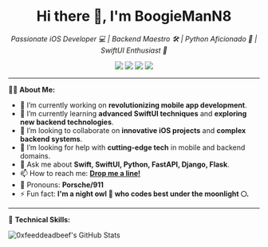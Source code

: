 <h1 align="center">Hi there 👋, I'm BoogieManN8</h1>

<p align="center">
  <em>
    Passionate iOS Developer 💻 | Backend Maestro 🛠️ | Python Aficionado 🐍 | SwiftUI Enthusiast 📱
  </em>
</p>

<p align="center">
  <img src="https://badges.pufler.dev/visits/BoogieManN8/BoogieManN8?style=flat-square&color=blue&logo=github">
  <img src="https://badges.pufler.dev/years/BoogieManN8?style=flat-square&color=success">
  <img src="https://badges.pufler.dev/repos/BoogieManN8?style=flat-square&color=yellow">
  <img src="https://badges.pufler.dev/commits/monthly/BoogieManN8?style=flat-square&color=orange">
</p>

---

👨‍💻 **About Me:**

- 🔭 I’m currently working on **revolutionizing mobile app development**.
- 🌱 I’m currently learning **advanced SwiftUI techniques** and **exploring new backend technologies**.
- 👯 I’m looking to collaborate on **innovative iOS projects** and **complex backend systems**.
- 🤔 I’m looking for help with **cutting-edge tech** in mobile and backend domains.
- 💬 Ask me about **Swift, SwiftUI, Python, FastAPI, Django, Flask**.
- 📫 How to reach me: **[Drop me a line!](https://www.linkedin.com/in/tengo-kiknadze-8695391ab)**
- 🦖 Pronouns: **Porsche/911**
- ⚡ Fun fact: **I'm a night owl 🦉 who codes best under the moonlight 🌕.**

---

💼 **Technical Skills:**

<img align="center" src="https://github-readme-stats.vercel.app/api?username=BoogieManN8&show_icons=true&line_height=33&count_private=false&theme=dark" alt="0xfeeddeadbeef's GitHub Stats" />
